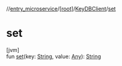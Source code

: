 //[entry_microservice](../../../index.md)/[[root]](../index.md)/[KeyDBClient](index.md)/[set](set.md)

# set

[jvm]\
fun [set](set.md)(key: [String](https://kotlinlang.org/api/core/kotlin-stdlib/kotlin/-string/index.html), value: [Any](https://kotlinlang.org/api/core/kotlin-stdlib/kotlin/-any/index.html)): [String](https://kotlinlang.org/api/core/kotlin-stdlib/kotlin/-string/index.html)